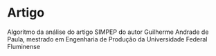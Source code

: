 # Artigo
Algoritmo da análise do artigo SIMPEP do autor Guilherme Andrade de Paula, mestrado em Engenharia de Produção da Universidade Federal Fluminense
